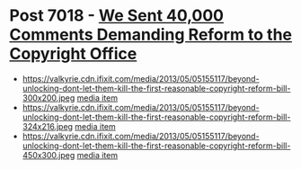 # Post 7018 - [We Sent 40,000 Comments Demanding Reform to the Copyright Office](https://www.ifixit.com/News/7018/copyright-office)

- https://valkyrie.cdn.ifixit.com/media/2013/05/05155117/beyond-unlocking-dont-let-them-kill-the-first-reasonable-copyright-reform-bill-300x200.jpeg [media item](media-28163.md)
- https://valkyrie.cdn.ifixit.com/media/2013/05/05155117/beyond-unlocking-dont-let-them-kill-the-first-reasonable-copyright-reform-bill-324x216.jpeg [media item](media-28163.md)
- https://valkyrie.cdn.ifixit.com/media/2013/05/05155117/beyond-unlocking-dont-let-them-kill-the-first-reasonable-copyright-reform-bill-450x300.jpeg [media item](media-28163.md)